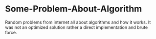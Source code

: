 # Some-Problem-About-Algorithm
Random problems from internet all about algorithms and how it works. It was not an optimized solution rather a direct implementation and brute force.
